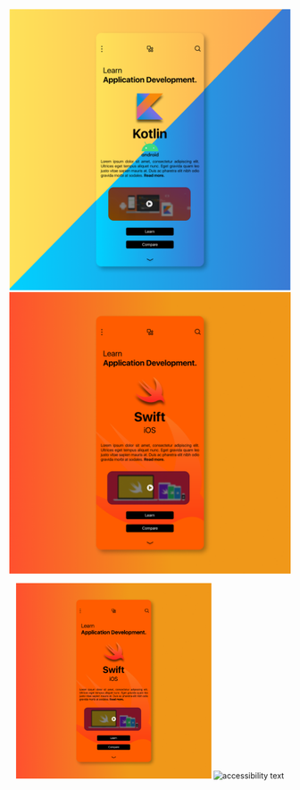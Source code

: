 ![alt text](https://github.com/MehulAgarwal07/Designs/blob/master/Mobile/Android/Instagram%20Post%20-%201.png?raw=true)
![alt text](https://github.com/MehulAgarwal07/Designs/blob/master/Mobile/Android/Instagram%20Post%20-%202.png?raw=true)
<p align="center">
  <img src="https://github.com/MehulAgarwal07/Designs/blob/master/Mobile/Android/Instagram%20Post%20-%202.png" width="350" title="hover text">
  <img src="your_relative_path_here_number_2_large_name" width="350" alt="accessibility text">
</p>
